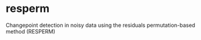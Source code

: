 # resperm
Changepoint detection in noisy data using the residuals permutation-based method (RESPERM)
